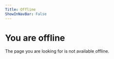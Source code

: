 ```yaml
---
Title: Offline
ShowInNavBar: False
---
```

# You are offline
The page you are looking for is not available offline.